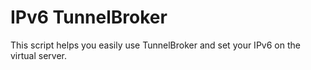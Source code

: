 # IPv6 TunnelBroker
 This script helps you easily use TunnelBroker and set your IPv6 on the virtual server.
